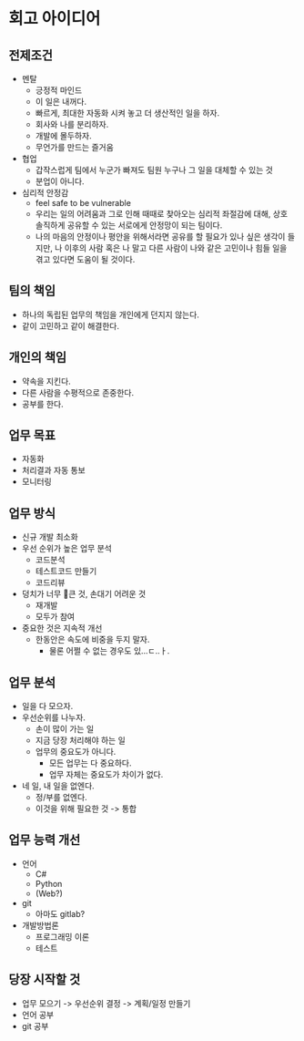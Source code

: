 # 회고 아이디어

## 전제조건
* 멘탈
    * 긍정적 마인드
    * 이 일은 내꺼다.
    * 빠르게, 최대한 자동화 시켜 놓고 더 생산적인 일을 하자.
    * 회사와 나를 분리하자.
    * 개발에 몰두하자.
    * 무언가를 만드는 즐거움
* 협업
    * 갑작스럽게 팀에서 누군가 빠져도 팀원 누구나 그 일을 대체할 수 있는 것
    * 분업이 아니다.
* 심리적 안정감
    * feel safe to be vulnerable
    * 우리는 일의 어려움과 그로 인해 때때로 찾아오는 심리적 좌절감에 대해, 상호 솔직하게 공유할 수 있는 서로에게 안정망이 되는 팀이다.
    * 나의 마음의 안정이나 평안을 위해서라면 공유를 할 필요가 있나 싶은 생각이 들지만, 나 이후의 사람 혹은 나 말고 다른 사람이 나와 같은 고민이나 힘들 일을 겪고 있다면 도움이 될 것이다.
## 팀의 책임
* 하나의 독립된 업무의 책임을 개인에게 던지지 않는다.
* 같이 고민하고 같이 해결한다.
## 개인의 책임
* 약속을 지킨다.
* 다른 사람을 수평적으로 존중한다.
* 공부를 한다.
## 업무 목표
* 자동화
* 처리결과 자동 통보
* 모니터링
## 업무 방식
* 신규 개발 최소화
* 우선 순위가 높은 업무 분석
    * 코드분석
    * 테스트코드 만들기
    * 코드리뷰
* 덩치가 너무 큰 것, 손대기 어려운 것
    * 재개발
    * 모두가 참여
* 중요한 것은 지속적 개선
    * 한동안은 속도에 비중을 두지 말자.
        * 물론 어쩔 수 없는 경우도 있...ㄷ..ㅏ.
## 업무 분석
* 일을 다 모으자.
* 우선순위를 나누자.
    * 손이 많이 가는 일
    * 지금 당장 처리해야 하는 일
    * 업무의 중요도가 아니다.
        * 모든 업무는 다 중요하다.
        * 업무 자체는 중요도가 차이가 없다.
* 네 일, 내 일을 없엔다.
    * 정/부를 없엔다.
    * 이것을 위해 필요한 것 -> 통합
## 업무 능력 개선
* 언어
    * C#
    * Python
    * (Web?)
* git
    * 아마도 gitlab?
* 개발방법론
    * 프로그래밍 이론
    * 테스트
## 당장 시작할 것
* 업무 모으기 -> 우선순위 결정 -> 계획/일정 만들기
* 언어 공부
* git 공부
